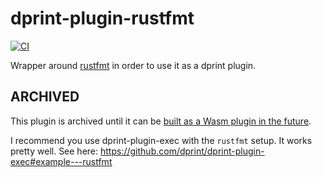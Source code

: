 # dprint-plugin-rustfmt

[![CI](https://github.com/dprint/dprint-plugin-rustfmt/workflows/CI/badge.svg)](https://github.com/dprint/dprint-plugin-rustfmt/actions?query=workflow%3ACI)

Wrapper around [rustfmt](https://github.com/rust-lang/rustfmt) in order to use it as a dprint plugin.

## ARCHIVED

This plugin is archived until it can be [built as a Wasm plugin in the future](https://github.com/rust-lang/rust/issues/86122).

I recommend you use dprint-plugin-exec with the `rustfmt` setup. It works pretty well. See here: https://github.com/dprint/dprint-plugin-exec#example---rustfmt

